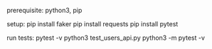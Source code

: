 prerequisite: python3, pip

setup:
pip install faker
pip install requests
pip install pytest

run tests:
pytest -v
python3 test_users_api.py
python3 -m pytest -v 
